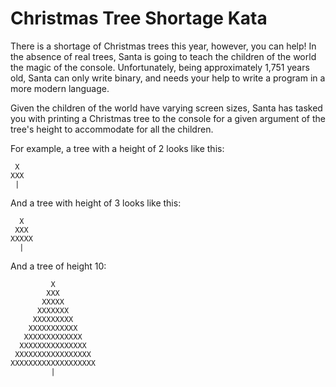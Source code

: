 # Christmas Tree Shortage Kata

There is a shortage of Christmas trees this year, however, you can help! In the absence of real trees, Santa is going to
teach the children of the world the magic of the console. Unfortunately, being approximately 1,751 years old, Santa can
only write binary, and needs your help to write a program in a more modern language.

Given the children of the world have varying screen sizes, Santa has tasked you with printing a Christmas tree to the
console for a given argument of the tree's height to accommodate for all the children.

For example, a tree with a height of 2 looks like this:

```
 X
XXX
 |
```

And a tree with height of 3 looks like this:

```
  X
 XXX
XXXXX
  |
```

And a tree of height 10:

```
         X
        XXX
       XXXXX
      XXXXXXX
     XXXXXXXXX
    XXXXXXXXXXX
   XXXXXXXXXXXXX
  XXXXXXXXXXXXXXX
 XXXXXXXXXXXXXXXXX
XXXXXXXXXXXXXXXXXXX
         |
```
